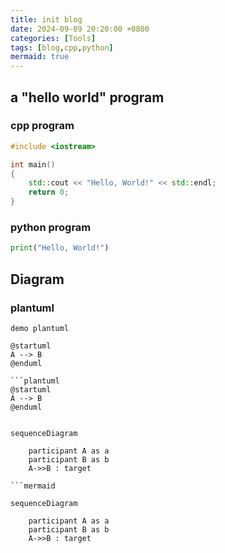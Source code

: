 ```yaml
---
title: init blog
date: 2024-09-09 20:20:00 +0800
categories: [Tools]
tags: [blog,cpp,python]
mermaid: true
---
```


## a "hello world" program

### cpp program

```c++
#include <iostream>

int main() 
{
    std::cout << "Hello, World!" << std::endl;
    return 0;
}
```

### python program

```python
print("Hello, World!")
```

## Diagram

### plantuml

`demo plantuml`

```plantuml
@startuml
A --> B
@enduml
```

```
```plantuml
@startuml
A --> B
@enduml
```



```mermaid

sequenceDiagram  

    participant A as a
    participant B as b
    A->>B : target

```

```
```mermaid

sequenceDiagram  

    participant A as a
    participant B as b
    A->>B : target

```

